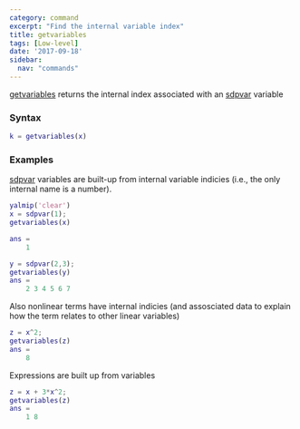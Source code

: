 ```yaml
---
category: command
excerpt: "Find the internal variable index"
title: getvariables
tags: [Low-level]
date: '2017-09-18'
sidebar:
  nav: "commands"
---
```


[getvariables](/command/getvariables) returns the internal index associated with an [sdpvar](/command/sdpvar) variable

### Syntax

````matlab
k = getvariables(x)
````

### Examples

[sdpvar](/command/sdpvar) variables are built-up from internal variable indicies (i.e., the only internal name is a number). 

````matlab
yalmip('clear')
x = sdpvar(1);
getvariables(x)

ans = 
    1

y = sdpvar(2,3);
getvariables(y)
ans = 
    2 3 4 5 6 7 
````

Also nonlinear terms have internal indicies (and assosciated data to explain how the term relates to other linear variables)

````matlab
z = x^2;
getvariables(z)
ans = 
    8
````

Expressions are built up from variables

````matlab
z = x + 3*x^2;
getvariables(z)
ans = 
    1 8
````

